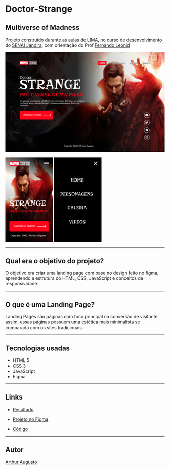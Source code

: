 # Doctor-Strange
## Multiverse of Madness
Projeto construido durante as aulas de LIMA, no curso de desenvolvimento do [SENAI Jandira](https://jandira.sp.senai.br/), com orientação do Prof.[Fernando Leonid](https://github.com/fernandoleonid)

![página home](./img/home.png)

<img src="./img/mobile.png" width= "150px"> <img src="./img/menu-mobile.png" width= "150px">

---

## Qual era o objetivo do projeto?
O objetivo era criar uma landing page com base no design feito no figma, aprendendo a estrutura do HTML, CSS, JavaScript e conceitos de responsividade.

---
## O que é uma Landing Page?
Landing Pages são páginas com foco principal na conversão de visitante assim, essas páginas possuem uma estética mais minimalista se comparada com os sites tradicionais

---
## Tecnologias usadas
- HTML 5
- CSS 3
- JavaScript
- Figma

---
## Links
- [Resultado](https://arthuraugusn.github.io/doctor-strange/)

- [Projeto no Figma](https://www.figma.com/file/9CWhrOHLGic8RlvCeMDs4D/LIMA?node-id=0%3A1)

- [Código](https://github.com/arthuraugusn/doctor-strange)

---

## Autor
[Arthur Augusto](https://github.com/arthuraugusn)